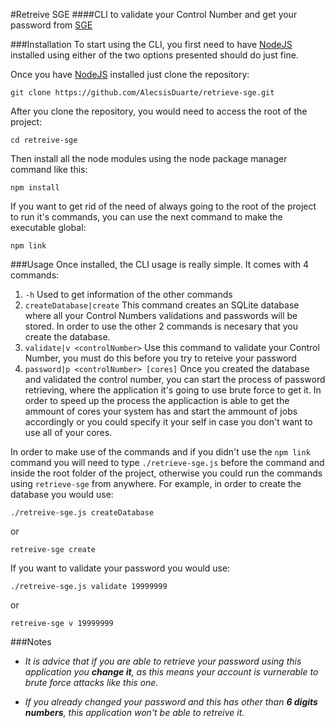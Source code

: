 #Retreive SGE
####CLI to validate your Control Number and get your password from [SGE](https://sge.mexicali.tecnm.mx/login)

###Installation
To start using the CLI, you first need to have [NodeJS](https://nodejs.org/) installed using either of the two options presented should do just fine.

Once you have [NodeJS](https://nodejs.org/) installed just clone the repository:
```
git clone https://github.com/AlecsisDuarte/retrieve-sge.git
```
After you clone the repository, you would need to access the root of the project:
```
cd retreive-sge
```

Then install all the node modules using the node package manager command like this:
```
npm install
```

If you want to get rid of the need of always going to the root of the project to run it's commands, you can use the next command to make the executable global:
```
npm link
```


###Usage
Once installed, the CLI usage is really simple.
It comes with 4 commands:
1. `-h`
   Used to get information of the other commands
2. `createDatabase|create`
   This command creates an SQLite database where all your Control Numbers validations and passwords will be stored. 
   In order to use the other 2 commands is necesary that you create the database.
3. `validate|v <controlNumber>` 
   Use this command to validate your Control Number, you must do this before you try to reteive your password
4. `password|p <controlNumber> [cores]`
   Once you created the database and validated the control number, you can start the process of password retrieving, where the application it's going to use brute force to get it.
   In order to speed up the process the applicaction is able to get the ammount of cores your system has and start the ammount of jobs accordingly or you could specify it your self in case you don't want to use all of your cores.

In order to make use of the commands and if you didn't use the `npm link` command you will need to type `./retrieve-sge.js` before the command and inside the root folder of the project, otherwise you could run the commands using `retrieve-sge` from anywhere.
For example, in order to create the database you would use:
```
./retreive-sge.js createDatabase
```
or
```
retreive-sge create
```

If you want to validate your password you would use:
```
./retreive-sge.js validate 19999999
```
or
```
retreive-sge v 19999999
```

###Notes
* *It is advice that if you are able to retrieve your password using this application you **change it**, as this means your account is vurnerable to brute force attacks like this one.*

* *If you already changed your password and this has other than **6 digits numbers**, this application won't be able to retreive it.*